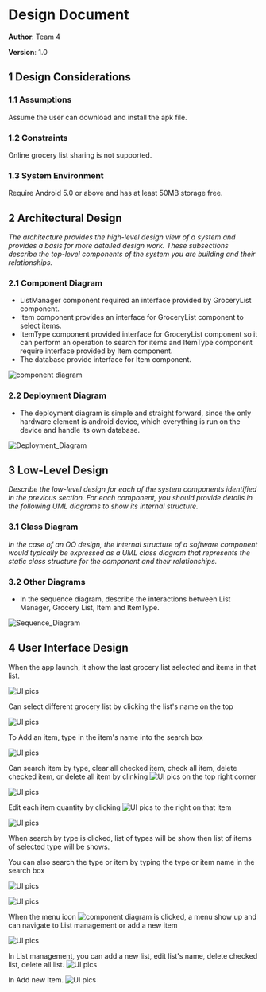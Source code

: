 # Design Document

**Author**: Team 4

**Version**: 1.0

## 1 Design Considerations

### 1.1 Assumptions

Assume the user can download and install the apk file.

### 1.2 Constraints

Online grocery list sharing is not supported.

### 1.3 System Environment

Require Android 5.0 or above and has at least 50MB storage free.

## 2 Architectural Design

*The architecture provides the high-level design view of a system and provides a basis for more detailed design work. These subsections describe the top-level components of the system you are building and their relationships.*

### 2.1 Component Diagram

- ListManager component required an interface provided by GroceryList component.
- Item component provides an interface for GroceryList component to select items.
- ItemType component provided interface for GroceryList component so it can perform an operation to search for items and ItemType component require interface provided by Item component.
- The database provide interface for Item component.

![component diagram](Component_diagram/cd1.png)

### 2.2 Deployment Diagram

- The deployment diagram is simple and straight forward, since the only hardware element is android device, which everything is run on the device and handle its own database. 

![Deployment_Diagram](design_diagram/DEP_diagram.png)


## 3 Low-Level Design

*Describe the low-level design for each of the system components identified in the previous section. For each component, you should provide details in the following UML diagrams to show its internal structure.*

### 3.1 Class Diagram

*In the case of an OO design, the internal structure of a software component would typically be expressed as a UML class diagram that represents the static class structure for the component and their relationships.*

### 3.2 Other Diagrams

- In the sequence diagram, describe the interactions between List Manager, Grocery List, Item and ItemType. 

![Sequence_Diagram](design_diagram/SEQ_diagram.png)

## 4 User Interface Design

When the app launch, it show the last grocery list selected and items in that list.

![UI pics](UI_design-pics/6-Screen1.png)

Can select different grocery list by clicking the list's name on the top

![UI pics](UI_design-pics/1-Screen1.png)

To Add an item, type in the item's name into the search box

![UI pics](UI_design-pics/3-Screen10.png)

Can search item by type, clear all checked item, check all item, delete checked item, or delete all item by clinking ![UI pics](UI_design-pics/action_icon.png) on the top right corner

![UI pics](UI_design-pics/10-Screen3.png)

Edit each item quantity by clicking ![UI pics](UI_design-pics/menu_action_icon.png) to the right on that item

![UI pics](UI_design-pics/7-Screen8.png)

When search by type is clicked, list of types will be show then list of items of selected type will be shows.

You can also search the type or item by typing the type or item name in the search box

![UI pics](UI_design-pics/2-Screen6.png)

![UI pics](UI_design-pics/5-Screen7.png)

When the menu icon ![component diagram](UI_design-pics/menu_icon.png) is clicked, a menu show up and can navigate to List management or add a new item

![UI pics](UI_design-pics/9-Screen1.png)

In List management, you can add a new list, edit list's name, delete checked list, delete all list.
![UI pics](UI_design-pics/8-Screen4.png)

In Add new Item.
![UI pics](UI_design-pics/3-Screen9.png)
